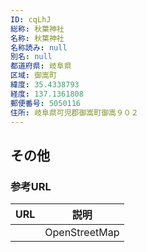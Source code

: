 ```yaml
---
ID: cqLhJ
総称: 秋葉神社
名称: 秋葉神社
名称読み: null
別名: null
都道府県: 岐阜県
区域: 御嵩町
緯度: 35.4338793
経度: 137.1361808
郵便番号: 5050116
住所: 岐阜県可児郡御嵩町御嵩９０２
---
```


## その他

### 参考URL

| URL | 説明          |
| --- | ------------- |
|     | OpenStreetMap |

